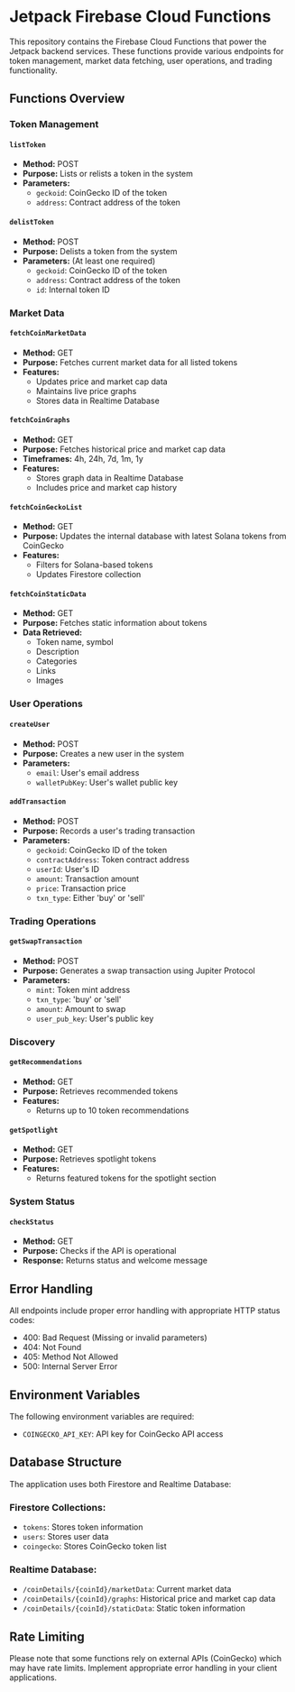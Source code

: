 # Jetpack Firebase Cloud Functions

This repository contains the Firebase Cloud Functions that power the Jetpack backend services. These functions provide various endpoints for token management, market data fetching, user operations, and trading functionality.

## Functions Overview

### Token Management

#### `listToken`
- **Method:** POST
- **Purpose:** Lists or relists a token in the system
- **Parameters:**
  - `geckoid`: CoinGecko ID of the token
  - `address`: Contract address of the token

#### `delistToken`
- **Method:** POST
- **Purpose:** Delists a token from the system
- **Parameters:** (At least one required)
  - `geckoid`: CoinGecko ID of the token
  - `address`: Contract address of the token
  - `id`: Internal token ID

### Market Data

#### `fetchCoinMarketData`
- **Method:** GET
- **Purpose:** Fetches current market data for all listed tokens
- **Features:**
  - Updates price and market cap data
  - Maintains live price graphs
  - Stores data in Realtime Database

#### `fetchCoinGraphs`
- **Method:** GET
- **Purpose:** Fetches historical price and market cap data
- **Timeframes:** 4h, 24h, 7d, 1m, 1y
- **Features:**
  - Stores graph data in Realtime Database
  - Includes price and market cap history

#### `fetchCoinGeckoList`
- **Method:** GET
- **Purpose:** Updates the internal database with latest Solana tokens from CoinGecko
- **Features:**
  - Filters for Solana-based tokens
  - Updates Firestore collection

#### `fetchCoinStaticData`
- **Method:** GET
- **Purpose:** Fetches static information about tokens
- **Data Retrieved:**
  - Token name, symbol
  - Description
  - Categories
  - Links
  - Images

### User Operations

#### `createUser`
- **Method:** POST
- **Purpose:** Creates a new user in the system
- **Parameters:**
  - `email`: User's email address
  - `walletPubKey`: User's wallet public key

#### `addTransaction`
- **Method:** POST
- **Purpose:** Records a user's trading transaction
- **Parameters:**
  - `geckoid`: CoinGecko ID of the token
  - `contractAddress`: Token contract address
  - `userId`: User's ID
  - `amount`: Transaction amount
  - `price`: Transaction price
  - `txn_type`: Either 'buy' or 'sell'

### Trading Operations

#### `getSwapTransaction`
- **Method:** POST
- **Purpose:** Generates a swap transaction using Jupiter Protocol
- **Parameters:**
  - `mint`: Token mint address
  - `txn_type`: 'buy' or 'sell'
  - `amount`: Amount to swap
  - `user_pub_key`: User's public key

### Discovery

#### `getRecommendations`
- **Method:** GET
- **Purpose:** Retrieves recommended tokens
- **Features:**
  - Returns up to 10 token recommendations

#### `getSpotlight`
- **Method:** GET
- **Purpose:** Retrieves spotlight tokens
- **Features:**
  - Returns featured tokens for the spotlight section

### System Status

#### `checkStatus`
- **Method:** GET
- **Purpose:** Checks if the API is operational
- **Response:** Returns status and welcome message

## Error Handling

All endpoints include proper error handling with appropriate HTTP status codes:
- 400: Bad Request (Missing or invalid parameters)
- 404: Not Found
- 405: Method Not Allowed
- 500: Internal Server Error

## Environment Variables

The following environment variables are required:
- `COINGECKO_API_KEY`: API key for CoinGecko API access

## Database Structure

The application uses both Firestore and Realtime Database:

### Firestore Collections:
- `tokens`: Stores token information
- `users`: Stores user data
- `coingecko`: Stores CoinGecko token list

### Realtime Database:
- `/coinDetails/{coinId}/marketData`: Current market data
- `/coinDetails/{coinId}/graphs`: Historical price and market cap data
- `/coinDetails/{coinId}/staticData`: Static token information

## Rate Limiting

Please note that some functions rely on external APIs (CoinGecko) which may have rate limits. Implement appropriate error handling in your client applications. 